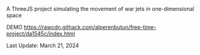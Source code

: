 A ThreeJS project simulating the movement of war jets in one-dimensional space

DEMO
https://rawcdn.githack.com/alperenbutun/free-time-project/da1545c/index.html

Last Update: March 21, 2024
